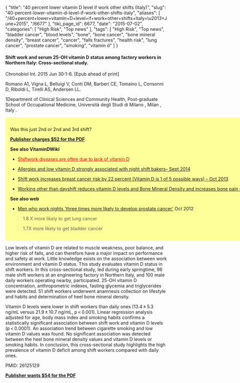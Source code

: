 {
    "title": "40 percent lower vitamin D level if work other shifts (Italy)",
    "slug": "40-percent-lower-vitamin-d-level-if-work-other-shifts-italy",
    "aliases": [
        "/40+percent+lower+vitamin+D+level+if+work+other+shifts+Italy+\u2013+June+2015",
        "/6677"
    ],
    "tiki_page_id": 6677,
    "date": "2015-07-02",
    "categories": [
        "High Risk",
        "Top news"
    ],
    "tags": [
        "High Risk",
        "Top news",
        "bladder cancer",
        "blood levels",
        "bone",
        "bone cancer",
        "bone mineral density",
        "breast cancer",
        "cancer",
        "falls fractures",
        "health risk",
        "lung cancer",
        "prostate cancer",
        "smoking",
        "vitamin d"
    ]
}


#### Shift work and serum 25-OH vitamin D status among factory workers in Northern Italy: Cross-sectional study.

Chronobiol Int. 2015 Jun 30:1-6. <span>[Epub ahead of print]</span>

Romano A1, Vigna L, Belluigi V, Conti DM, Barberi CE, Tomaino L, Consonni D, Riboldi L, Tirelli AS, Andersen LL.

1Department of Clinical Sciences and Community Health, Post-graduate School of Occupational Medicine, Università degli Studi di Milano , Milan , Italy .

<div class="border" style="background-color:#FF9;padding:15px;margin:10px 0;border-radius:5px;width:800px">

Was this just 2nd or 2nd and 3rd shift?

 **[Publisher charges $52 for the PDF](http://informahealthcare.com/doi/pdf/10.3109/07420528.2015.1048867)** 

 **See also VitaminDWiki** 

* <a href="/posts/shiftwork-diseases-are-often-due-to-lack-of-vitamin-d" style="color: red; text-decoration: underline;" title="This post/category does not exist yet: Shiftwork diseases are often due to lack of vitamin D">Shiftwork diseases are often due to lack of vitamin D</a>

* [Allergies and low vitamin D strongly associated with night shift bakers– Sept 2014](/posts/allergies-and-low-vitamin-d-strongly-associated-with-night-shift-bakers)

* [Shift work increases breast cancer risk by 22 percent (Vitamin D is 1 of 5 possible ways) – Oct 2013](/posts/shift-work-increases-breast-cancer-risk-by-22-percent-vitamin-d-is-1-of-5-possible-ways)

* [Working other than dayshift reduces vitamin D levels and Bone Mineral Density and increases bone pain – Aug 2013](/posts/working-other-than-dayshift-reduces-vitamin-d-levels-and-bone-mineral-density-an-eases-bone-pain)

 **See also web** 

* [Men who work nights 'three times more likely to develop prostate cancer'](http://www.dailymail.co.uk/health/article-2221309/Night-workers-times-likely-develop-prostate-cancer.html) Oct 2012

> 1.8 X more likely to get lung cancer

> 1.7X more likely to get bladder cancer

</div>

Low levels of vitamin D are related to muscle weakness, poor balance, and higher risk of falls, and can therefore have a major impact on performance and safety at work. Little knowledge exists on the association between work environment and vitamin D status. This study evaluates vitamin D status in shift workers. In this cross-sectional study, led during early springtime, 96 male shift workers at an engineering factory in Northern Italy, and 100 male daily workers operating nearby, participated. 25-OH vitamin D concentration, anthropometric indexes, fasting glycemia and triglycerides were detected. 51 shift workers underwent anamnesis collection on lifestyle and habits and determination of heel bone mineral density. 

Vitamin D levels were lower in shift workers than daily ones (13.4 ± 5.3 ng/mL versus 21.9 ± 10.7 ng/mL, p < 0.001). Linear regression analysis adjusted for age, body mass index and smoking habits confirms a statistically significant association between shift work and vitamin D levels (p < 0.0001). An association trend between cigarette smoking and low vitamin D values was found. No significant association was detected between the heel bone mineral density values and vitamin D levels or smoking habits. In conclusion, this cross-sectional study highlights the high prevalence of vitamin D deficit among shift workers compared with daily ones.

PMID: 26125129

 **[Publisher wants $54 for the PDF](http://www.tandfonline.com/doi/pdf/10.3109/07420528.2015.1048867#.VxuHhfkrLIU)**